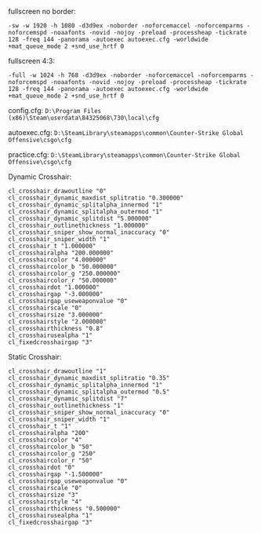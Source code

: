 fullscreen no border:
```
-sw -w 1920 -h 1080 -d3d9ex -noborder -noforcemaccel -noforcemparms -noforcemspd -noaafonts -novid -nojoy -preload -processheap -tickrate 128 -freq 144 -panorama -autoexec autoexec.cfg -worldwide +mat_queue_mode 2 +snd_use_hrtf 0
```

fullscreen 4:3:
```
-full -w 1024 -h 768 -d3d9ex -noborder -noforcemaccel -noforcemparms -noforcemspd -noaafonts -novid -nojoy -preload -processheap -tickrate 128 -freq 144 -panorama -autoexec autoexec.cfg -worldwide +mat_queue_mode 2 +snd_use_hrtf 0
```

config.cfg: `D:\Program Files (x86)\Steam\userdata\84325068\730\local\cfg`

autoexec.cfg: `D:\SteamLibrary\steamapps\common\Counter-Strike Global Offensive\csgo\cfg`

practice.cfg: `D:\SteamLibrary\steamapps\common\Counter-Strike Global Offensive\csgo\cfg`

Dynamic Crosshair:

    cl_crosshair_drawoutline "0"
	cl_crosshair_dynamic_maxdist_splitratio "0.300000"
	cl_crosshair_dynamic_splitalpha_innermod "1"
	cl_crosshair_dynamic_splitalpha_outermod "1"
	cl_crosshair_dynamic_splitdist "5.000000"
	cl_crosshair_outlinethickness "1.000000"
	cl_crosshair_sniper_show_normal_inaccuracy "0"
	cl_crosshair_sniper_width "1"
	cl_crosshair_t "1.000000"
	cl_crosshairalpha "200.000000"
	cl_crosshaircolor "4.000000"
	cl_crosshaircolor_b "50.000000"
	cl_crosshaircolor_g "250.000000"
	cl_crosshaircolor_r "50.000000"
	cl_crosshairdot "1.000000"
	cl_crosshairgap "-3.000000"
	cl_crosshairgap_useweaponvalue "0"
	cl_crosshairscale "0"
	cl_crosshairsize "3.000000"
	cl_crosshairstyle "2.000000"
	cl_crosshairthickness "0.8"
	cl_crosshairusealpha "1"
    cl_fixedcrosshairgap "3"

Static Crosshair:

    cl_crosshair_drawoutline "1"
    cl_crosshair_dynamic_maxdist_splitratio "0.35"
    cl_crosshair_dynamic_splitalpha_innermod "1"
    cl_crosshair_dynamic_splitalpha_outermod "0.5"
    cl_crosshair_dynamic_splitdist "7"
    cl_crosshair_outlinethickness "1"
    cl_crosshair_sniper_show_normal_inaccuracy "0"
    cl_crosshair_sniper_width "1"
    cl_crosshair_t "1"
    cl_crosshairalpha "200"
    cl_crosshaircolor "4"
    cl_crosshaircolor_b "50"
    cl_crosshaircolor_g "250"
    cl_crosshaircolor_r "50"
    cl_crosshairdot "0"
    cl_crosshairgap "-1.500000"
    cl_crosshairgap_useweaponvalue "0"
    cl_crosshairscale "0"
    cl_crosshairsize "3"
    cl_crosshairstyle "4"
    cl_crosshairthickness "0.500000"
    cl_crosshairusealpha "1"
    cl_fixedcrosshairgap "3"